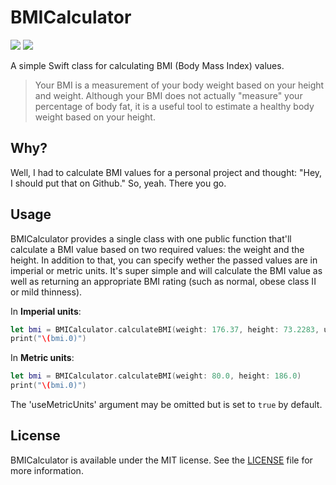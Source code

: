 # BMICalculator
![](https://img.shields.io/badge/Swift-3.0-orange.svg) ![](https://img.shields.io/github/license/marcelvoss/BMICalculator.svg)

A simple Swift class for calculating BMI (Body Mass Index) values.

>Your BMI is a measurement of your body weight based on your height and weight. Although your BMI does not actually "measure" your percentage of body fat, it is a useful tool to estimate a healthy body weight based on your height.

## Why?
Well, I had to calculate BMI values for a personal project and thought: "Hey, I should put that on Github." So, yeah. There you go.

## Usage
BMICalculator provides a single class with one public function that'll calculate a BMI value based on two required values: the weight and the height. In addition to that, you can specify wether the passed values are in imperial or metric units. It's super simple and will calculate the BMI value as well as returning an appropriate BMI rating (such as normal, obese class II or mild thinness).

In **Imperial units**:
```swift
let bmi = BMICalculator.calculateBMI(weight: 176.37, height: 73.2283, useMetricUnits: false)
print("\(bmi.0)")
```

In **Metric units**:
```swift
let bmi = BMICalculator.calculateBMI(weight: 80.0, height: 186.0)
print("\(bmi.0)")
```

The 'useMetricUnits' argument may be omitted but is set to `true` by default.

## License
BMICalculator is available under the MIT license. See the [LICENSE](https://github.com/marcelvoss/BMICalculator/blob/master/LICENSE) file for more information.
